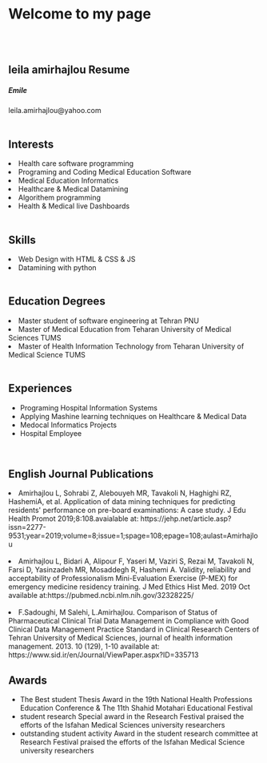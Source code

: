 # Welcome to my page
<div id="header"></div>
<div class="left"></div>
<div class="stuff">
  <br><br>
  
  <h2>leila amirhajlou Resume</h2>
  
  
  <h5>Emile</h5>
  leila.amirhajlou@yahoo.com
  <br>
  <br>
  <h2>Interests</h2>
    <li>Health care software programming</li>
    <li>Programing and Coding Medical Education Software</li>
    <li> Medical Education Informatics</li>
    <li>Healthcare & Medical Datamining</li>
    <li>Algorithem programming</li>
    <li>Health & Medical Iive Dashboards</li>
  <br>
    
  <h2>Skills</h2>
     <li>Web Design with HTML & CSS & JS</li>
    <li>Datamining with python</li>
    <br>
    <h2>Education Degrees</h2>
    <li>Master student of software engineering at Tehran PNU</li>
    <li>Master of Medical Education from Teharan University of Medical Sciences TUMS</li>
    <li>Master of Health Information Technology from Teharan University of Medical Science TUMS</li>
  <br>
  
  </ul>
 <h2>Experiences</h2>
   <ul>
    <li>Programing Hospital Information Systems</li>
    <li>Applying Mashine learning techniques on Healthcare & Medical Data</li>
    <li>Medocal Informatics Projects</li>
    <li>Hospital Employee</li>
  </ul>
  <br>
   <h2>English Journal Publications</h2>
    <li>Amirhajlou L, Sohrabi Z, Alebouyeh MR, Tavakoli N, Haghighi RZ, HashemiA, et al. Application of data mining techniques for predicting           residents' performance on pre-board examinations: A case study. J Edu Health Promot 2019;8:108.avaialable at: https://jehp.net/article.asp?issn=2277-9531;year=2019;volume=8;issue=1;spage=108;epage=108;aulast=Amirhajlou </li>
    <br>
    <li>Amirhajlou L, Bidari A, Alipour F, Yaseri M, Vaziri S, Rezai M, Tavakoli N, Farsi D, Yasinzadeh MR, Mosaddegh R, Hashemi A. Validity,           reliability and acceptability of Professionalism Mini-Evaluation Exercise (P-MEX) for emergency medicine residency training. J Med Ethics Hist     Med. 2019 Oct available at:https://pubmed.ncbi.nlm.nih.gov/32328225/ </li>
    <br>
    <li>F.Sadoughi, M Salehi, L.Amirhajlou. Comparison of Status of Pharmaceutical Clinical Trial Data Management in Compliance with Good Clinical     Data Management Practice Standard in Clinical Research Centers of Tehran University of Medical Sciences, journal of health information             management. 2013. 10 (129), 1-10 available at: https://www.sid.ir/en/Journal/ViewPaper.aspx?ID=335713 </li>

   <h2>Awards</h2>
    <ul>
    <li> The Best student Thesis Award in the 19th National Health Professions Education Conference & The 11th Shahid Motahari Educational             Festival</li>
    <li>student research Special award in the Research Festival praised the efforts of the Isfahan Medical Sciences university researchers</li>
    <li>outstanding student activity Award in the student research committee at Research Festival praised the efforts of the Isfahan Medical            Science university researchers</li>
 
</div>
<div class="right"></div>
<div id="footer">
  <h2 id="name"></h2></div>
